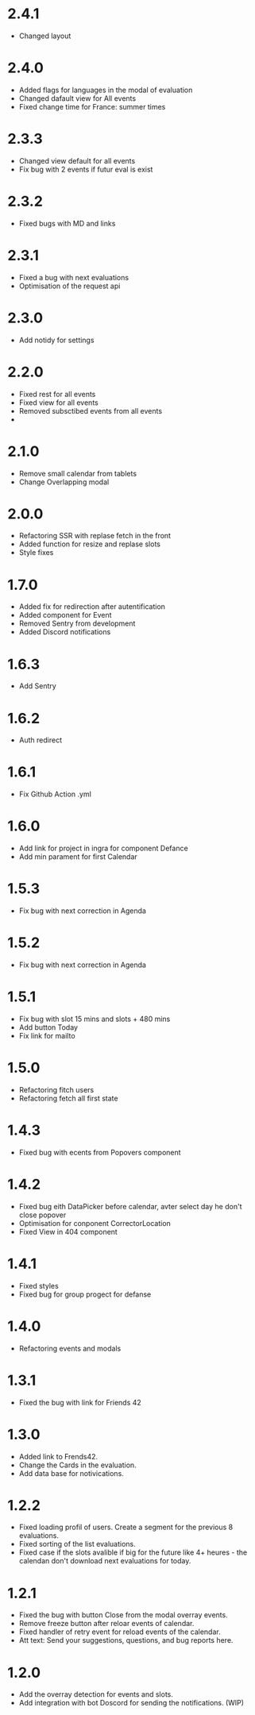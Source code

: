 # 2.4.1
- Changed layout

# 2.4.0
- Added flags for languages in the modal of evaluation
- Changed dafault view for All events
- Fixed change time for France: summer times
 
# 2.3.3
- Changed view default for all events
- Fix bug with 2 events if futur eval is exist

# 2.3.2
- Fixed bugs with MD and links
# 2.3.1
- Fixed a bug with next evaluations
- Optimisation of the request api

# 2.3.0
- Add notidy for settings

# 2.2.0
- Fixed rest for all events
- Fixed view for all events
- Removed subsctibed events from all events
- 

# 2.1.0
- Remove small calendar from tablets
- Change Overlapping modal

# 2.0.0
- Refactoring SSR with replase fetch in the front
- Added function for resize and replase slots
- Style fixes

# 1.7.0
- Added fix for redirection after autentification
- Added component for Event
- Removed Sentry from development
- Added Discord notifications

# 1.6.3
- Add Sentry
 
# 1.6.2
- Auth redirect

# 1.6.1
- Fix Github Action .yml

# 1.6.0
- Add link for project in ingra for component Defance
- Add min parament for first Calendar

# 1.5.3
- Fix bug with next correction in Agenda

# 1.5.2
- Fix bug with next correction in Agenda

# 1.5.1
- Fix bug with slot 15 mins and slots + 480 mins
- Add button Today
- Fix link for mailto

# 1.5.0
- Refactoring fitch users
- Refactoring fetch all first state

# 1.4.3
- Fixed bug with ecents from Popovers component

# 1.4.2
- Fixed bug eith DataPicker before calendar, avter select day he don't close popover
- Optimisation for conponent CorrectorLocation
- Fixed View in 404 component

# 1.4.1
- Fixed styles
- Fixed bug for group progect for defanse

# 1.4.0
- Refactoring events and modals

# 1.3.1
- Fixed the bug with link for Friends 42

# 1.3.0
- Added link to Frends42.
- Change the Cards in the evaluation.
- Add data base for notivications.

# 1.2.2
- Fixed loading profil of users. Create a segment for the previous 8 evaluations.
- Fixed sorting of the list evaluations.
- Fixed case if the slots avalible if big for the future like 4+ heures - the calendan don't download next evaluations for today.

# 1.2.1
- Fixed the bug with button Close from the modal overray events.
- Remove freeze button after reloar events of calendar.
- Fixed handler of retry event for reload events of the calendar.
- Att text: Send your suggestions, questions, and bug reports here.

# 1.2.0
- Add the overray detection for events and slots.
- Add integration with bot Doscord for sending the notifications. (WIP)
